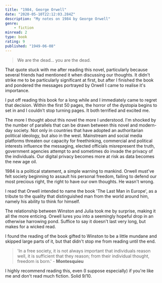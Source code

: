 ```yaml
---
title: "1984, George Orwell"
date: "2020-05-10T22:12:03.284Z"
description: "My notes on 1984 by George Orwell"
genre:
    - fiction
minread: 2
type: book
rating: 9
published: "1949-06-08"
---
```


> We are the dead... you are the dead. 

That quote stuck with me after reading this novel, particularly because several friends had mentioned it when discussing our thoughts. It didn't strike me to be particularly significant at first, but after I finished the book and pondered the messages portrayed by Orwell I came to realise it's importance.

I put off reading this book for a long while and I immediately came to regret that decision. Within the first 50 pages, the horror of the dystopia begins to set in and I couldn't stop turning pages. It both terrified and excited me. 

The more I thought about this novel the more I understood. I'm shocked by the number of parallels that can be drawn between this novel and modern-day society. Not only in countries that have adopted an authoritarian political ideology, but also in the west. Mainstream and social media platforms threaten our capacity for freethinking, 
commercial and political interests influence the messaging, elected officials misrepresent the truth, government agencies attempt to and sometimes do invade the privacy of the individuals. Our digital privacy becomes more at risk as data becomes the new age oil. 

1984 is a political statement, a simple warning to mankind. Orwell must've felt society beginning to assault his personal freedom, failing to defend our most precious right, the right to have our own thoughts. He wasn't wrong.

I read that Orwell intended to name the book 'The Last Man in Europe', as a tribute to the quality that distinguished man from the world around him, namely his ability to think for himself.

The relationship between Winston and Julia took me by surprise, making it all the more enticing. Orwell lures you into a seemingly hopeful drop in an otherwise harrowing pond. Suffice to say it doesn't last very long, but makes for a wicked read. 

I found the reading of the book gifted to Winston to be a little mundane and skipped large parts of it, but that didn't stop me from reading until the end. 

> 'In a free society, it is not always important that individuals reason well, it is
> sufficient that they reason; from their individual thought, freedom is born.' - **Montesquieu**

I highly recommend reading this, even (I suppose especially) if you're like me and don't read much fiction. Solid 9/10.